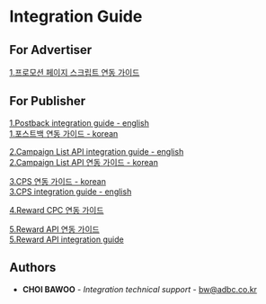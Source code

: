 # Integration Guide


## For Advertiser
[1.프로모션 페이지 스크립트 연동 가이드](https://github.com/adbc-tech/integration-guide/blob/master/CPA%20script%20integration%20guide%20for%20Advertiser.md)


## For Publisher
[1.Postback integration guide - english](https://github.com/adbc-tech/integration-guide/blob/master/NCPI%20integration%20guide%20for%20publisher.eng.md) \
[1.포스트백 연동 가이드 - korean](https://github.com/adbc-tech/integration-guide/blob/master/NCPI%20integration%20guide%20for%20publisher.md)  



[2.Campaign List API integration guide - english](https://github.com/adbc-tech/integration-guide/blob/master/Campaign%20list%20API%20guide%20for%20publisher.eng.md) \
[2.Campaign List API 연동 가이드 - korean](https://github.com/adbc-tech/integration-guide/blob/master/Campaign%20list%20API%20guide%20for%20publisher.md)


[3.CPS 연동 가이드 - korean](https://github.com/adbc-tech/integration-guide/blob/master/CPS%20integration%20guide.md) \
[3.CPS integration guide - english](https://github.com/adbc-tech/integration-guide/blob/master/CPS%20integration%20guide.eng.md)

[4.Reward CPC 연동 가이드](https://github.com/adbc-tech/integration-guide/blob/master/Reward%20Campaign%20list%20API%20guide%20for%20publisher.md)

[5.Reward API 연동 가이드](https://github.com/adbc-tech/integration-guide/blob/master/Reward%20Campaign%20API%20guide%20for%20publisher.md) \
[5.Reward API integration guide](https://github.com/adbc-tech/integration-guide/blob/master/Reward%20Campaign%20API%20guide%20for%20publisher.eng.md)

## Authors

* **CHOI BAWOO** - *Integration technical support* - bw@adbc.co.kr